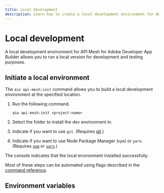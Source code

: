 ```yaml
---
title: Local development
description: Learn how to create a local development environment for API Mesh.
---
```


# Local development

A local development environment for API Mesh for Adobe Developer App Builder allows you to run a local version for development and testing purposes.

## Initiate a local environment

The `aio api-mesh:init` command allows you to build a local development environment at the specified location.

1. Run the following command.

    ```
    aio api-mesh:init <project-name>
    ```

1. Select the folder to install the dev environment in.

1. Indicate if you want to use `git`. (Requires [git](https://git-scm.com/book/en/v2/Getting-Started-Installing-Git).)

1. Indicate if you want to use Node Package Manager (`npm`) or `yarn`. (Requires [`npm`](https://docs.npmjs.com/downloading-and-installing-node-js-and-npm) or [`yarn`](https://classic.yarnpkg.com/lang/en/docs/install/#mac-stable).)

The console indicates that the local environment installed successfully.

<InlineAlert variant="info" slots="text"/>

Most of these steps can be automated using flags described in the [command reference](./command-reference.md#aio-api-meshinit).

## Environment variables